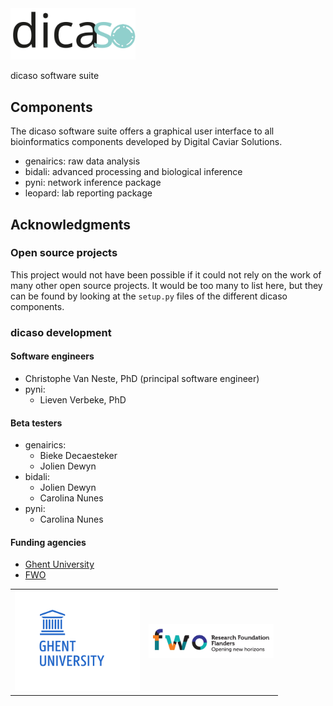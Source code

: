 <img title="dicaso suite logo" src="logos/dicaso-suite.svg" width="200">

dicaso software suite

## Components

The dicaso software suite offers a graphical user interface to all bioinformatics components
developed by Digital Caviar Solutions.

- genairics: raw data analysis
- bidali: advanced processing and biological inference
- pyni: network inference package
- leopard: lab reporting package

## Acknowledgments

### Open source projects

This project would not have been possible if it could not rely on the work of many
other open source projects. It would be too many to list here, but they can be found
by looking at the `setup.py` files of the different dicaso components.

### dicaso development

#### Software engineers

- Christophe Van Neste, PhD (principal software engineer)
- pyni:
  - Lieven Verbeke, PhD

#### Beta testers

- genairics:
  - Bieke Decaesteker
  - Jolien Dewyn
- bidali:
  - Jolien Dewyn
  - Carolina Nunes
- pyni:
  - Carolina Nunes

#### Funding agencies

- [Ghent University](https://www.ugent.be/)
- [FWO](http://www.fwo.be/)

<table>
<tr>
<td><img title="FWO logo" src="logos/ugent_logo_web.png" width="200"></td>
<td><img title="FWO logo" src="logos/fwo_logo_web.png" width="200"></td>
</tr>
</table>



